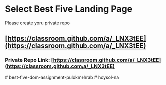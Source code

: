 # Select Best Five Landing Page
Please create yoru private repo 
## [https://classroom.github.com/a/_LNX3tEE](https://classroom.github.com/a/_LNX3tEE)

### Private Repo Link: [https://classroom.github.com/a/_LNX3tEE](https://classroom.github.com/a/_LNX3tEE)
#   b e s t - f i v e - d o m - a s s i g n m e n t - p u l o k m e h r a b  
 #   h o y s o l - n a  
 